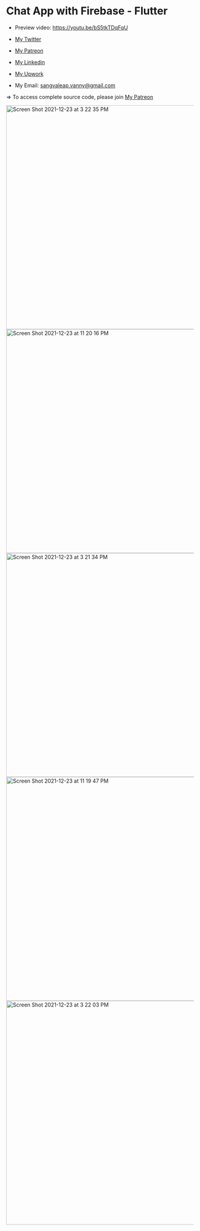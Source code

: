 # Chat App with Firebase - Flutter

- Preview video: https://youtu.be/bS5tkTDqFqU
- [My Twitter](https://twitter.com/sangvaleap)

- [My Patreon](https://www.patreon.com/sangvaleap)
- [My Linkedin](https://www.linkedin.com/in/sangvaleap-vanny-353b25aa/)
- [My Upwork](https://www.upwork.com/freelancers/~01482fe63544bbcb48)

- My Email: sangvaleap.vanny@gmail.com

=> To access complete source code, please join [My Patreon](https://www.patreon.com/sangvaleap)

<img width="600" alt="Screen Shot 2021-12-23 at 3 22 35 PM" src="https://user-images.githubusercontent.com/86506519/147211487-b2639543-4bbe-4c2e-a4d6-d0970297e2bd.png">
<img width="600" alt="Screen Shot 2021-12-23 at 11 20 16 PM" src="https://user-images.githubusercontent.com/86506519/147267505-786c77c5-d727-46cd-8b6e-77330c160809.png">
<img width="600" alt="Screen Shot 2021-12-23 at 3 21 34 PM" src="https://user-images.githubusercontent.com/86506519/147213357-1309c54f-32fc-4309-afa4-95ce82910928.png">
<img width="600" alt="Screen Shot 2021-12-23 at 11 19 47 PM" src="https://user-images.githubusercontent.com/86506519/147267527-070fd8c6-9f8e-4869-838c-b20f915aebd3.png">
<img width="600" alt="Screen Shot 2021-12-23 at 3 22 03 PM" src="https://user-images.githubusercontent.com/86506519/147213360-0b521803-b80a-4da3-ade2-7580cbe04ca9.png">
